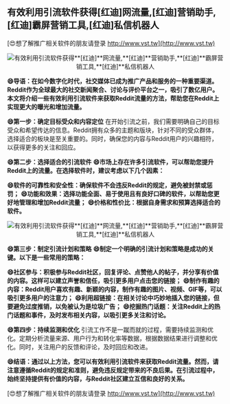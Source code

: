 ## **有效利用引流软件获得**[红迪]**网流量,**[红迪]**营销助手,**[红迪]**霸屏营销工具,**[红迪]**私信机器人**

[😍想了解推广相关软件的朋友请登录 http://www.vst.tw](http://www.vst.tw)

 <center><img src="https://vst.tw/MP4/tuiguang/png/7.png" alt="有效利用引流软件获得**[红迪]**网流量,**[红迪]**营销助手,**[红迪]**霸屏营销工具,**[红迪]**私信机器人"></center>

**😄导语：在如今数字化时代，社交媒体已成为推广产品和服务的一种重要渠道。Reddit作为全球最大的社交新闻聚合、讨论与评价平台之一，吸引了数亿用户。本文将介绍一些有效利用引流软件来获取Reddit流量的方法，帮助您在Reddit上实现更大的曝光和增加流量。**

**😄第一步：确定目标受众和内容定位**
在开始引流之前，我们需要明确自己的目标受众和希望传达的信息。Reddit拥有众多的主题和版块，针对不同的受众群体，选择适合的板块是至关重要的。同时，确保您的内容与Reddit用户的兴趣相符，以获得更多的关注和回应。

**😄第二步：选择适合的引流软件**
**😄市场上存在许多引流软件，可以帮助您提升Reddit上的流量。在选择软件时，建议考虑以下几个因素：**

**😄软件的可靠性和安全性：确保软件不会违反Reddit的规定，避免被封禁或惩罚；**
**😄功能和效果：选择功能全面、易于使用且有良好口碑的软件，以帮助您更好地管理和增加Reddit流量；**
**😄价格和性价比：根据自身需求和预算选择适合的软件。**

 <center><img src="https://vst.tw/MP4/tuiguang/png/3.png" alt="有效利用引流软件获得**[红迪]**网流量,**[红迪]**营销助手,**[红迪]**霸屏营销工具,**[红迪]**私信机器人"></center>

**😄第三步：制定引流计划和策略**
**😄制定一个明确的引流计划和策略是成功的关键。以下是一些常用的策略：**

**😄社区参与：积极参与Reddit社区，回复评论、点赞他人的帖子，并分享有价值的内容。这样可以建立声誉和信任，吸引更多用户点击您的链接；**
**😄制作有趣的内容：Reddit用户喜欢有趣、新颖的内容，制作有趣的图片、视频、GIF等，可以吸引更多用户的注意力；**
**😄利用超链接：在相关讨论中巧妙地插入您的链接，但要避免过度推销，以免被认为是垃圾广告；**
**😄挖掘热门话题：关注Reddit上的热门话题和事件，及时发布相关内容，以吸引更多关注和讨论。**

**😄第四步：持续监测和优化**
引流工作不是一蹴而就的过程，需要持续监测和优化。定期分析流量来源、用户行为和转化率等数据，根据数据结果进行调整和优化。同时，关注用户的反馈和评论，及时回应和改进。

**😄结语：通过以上方法，您可以有效利用引流软件来获取Reddit流量。然而，请注意遵循Reddit的规定和准则，避免违反规定带来的不良后果。在引流过程中，始终坚持提供有价值的内容，与Reddit社区建立互信和良好的关系。**

[😍想了解推广相关软件的朋友请登录 http://www.vst.tw](http://www.vst.tw)



